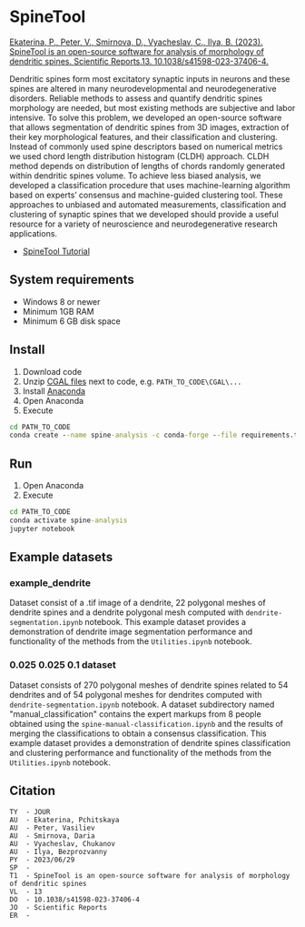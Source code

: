 # SpineTool
[Ekaterina, P., Peter, V., Smirnova, D., Vyacheslav, C., Ilya, B. (2023). SpineTool is an open-source software for analysis of morphology of dendritic spines. Scientific Reports.13. 
10.1038/s41598-023-37406-4.](https://doi.org/10.1038/s41598-023-37406-4)

Dendritic spines form most excitatory synaptic inputs in neurons and these spines are altered in many neurodevelopmental 
and neurodegenerative disorders. Reliable methods to assess and quantify dendritic spines morphology are needed, but most 
existing methods are subjective and labor intensive. To solve this problem, we developed an open-source software that 
allows segmentation of dendritic spines from 3D images, extraction of their key morphological features, and their 
classification and clustering. Instead of commonly used spine descriptors based on numerical metrics we used chord 
length distribution histogram (CLDH) approach. CLDH method depends on distribution of lengths of chords randomly 
generated within dendritic spines volume. To achieve less biased analysis, we developed a classification procedure that 
uses machine-learning algorithm based on experts’ consensus and machine-guided clustering tool. These approaches to 
unbiased and automated measurements, classification and clustering of synaptic spines that we developed should provide 
a useful resource for a variety of neuroscience and neurodegenerative research applications.


- [SpineTool Tutorial](https://static-content.springer.com/esm/art%3A10.1038%2Fs41598-023-37406-4/MediaObjects/41598_2023_37406_MOESM1_ESM.pdf)

## System requirements
- Windows 8 or newer
- Minimum 1GB RAM
- Minimum 6 GB disk space

## Install
1. Download code
2. Unzip [CGAL files](https://github.com/pv6/cgal-swig-bindings/releases/download/python-build/CGAL.zip) next to code, e.g. `PATH_TO_CODE\CGAL\...`
3. Install [Anaconda](https://www.anaconda.com/)
4. Open Anaconda
5. Execute
```cmd
cd PATH_TO_CODE
conda create --name spine-analysis -c conda-forge --file requirements.txt -y
```
## Run
1. Open Anaconda
2. Execute
```cmd
cd PATH_TO_CODE
conda activate spine-analysis
jupyter notebook
```

## Example datasets
### example_dendrite
Dataset consist of a .tif image of a dendrite, 22 polygonal
meshes of dendrite spines and a dendrite polygonal mesh computed with `dendrite-segmentation.ipynb` notebook. This 
example dataset provides a demonstration of dendrite image segmentation performance and functionality of the 
methods from the `Utilities.ipynb` notebook.
### 0.025 0.025 0.1 dataset
Dataset consists of 270 polygonal meshes of dendrite spines related to 54 dendrites and of 54
polygonal   meshes   for   dendrites computed with `dendrite-segmentation.ipynb` notebook.  A dataset subdirectory 
named "manual_classification" contains the expert markups from 8 people obtained using the `spine-manual-classification.ipynb` 
and the results of merging the classifications to obtain a consensus classification. This  example dataset provides a 
demonstration of dendrite spines classification and clustering performance and functionality of the 
methods from the `Utilities.ipynb` notebook.

## Citation
```
TY  - JOUR
AU  - Ekaterina, Pchitskaya
AU  - Peter, Vasiliev
AU  - Smirnova, Daria
AU  - Vyacheslav, Chukanov
AU  - Ilya, Bezprozvanny
PY  - 2023/06/29
SP  - 
T1  - SpineTool is an open-source software for analysis of morphology of dendritic spines
VL  - 13
DO  - 10.1038/s41598-023-37406-4
JO  - Scientific Reports
ER  - 
```
